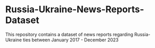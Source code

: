 # Russia-Ukraine-News-Reports-Dataset
This repository contains a dataset of news reports regarding Russia-Ukraine ties between January 2017 - December 2023
